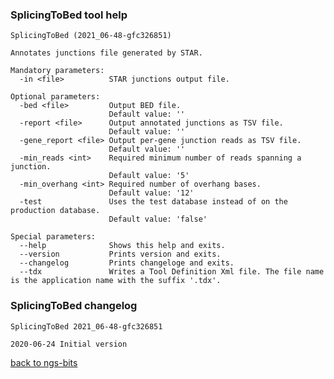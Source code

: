 ### SplicingToBed tool help
	SplicingToBed (2021_06-48-gfc326851)
	
	Annotates junctions file generated by STAR.
	
	Mandatory parameters:
	  -in <file>          STAR junctions output file.
	
	Optional parameters:
	  -bed <file>         Output BED file.
	                      Default value: ''
	  -report <file>      Output annotated junctions as TSV file.
	                      Default value: ''
	  -gene_report <file> Output per-gene junction reads as TSV file.
	                      Default value: ''
	  -min_reads <int>    Required minimum number of reads spanning a junction.
	                      Default value: '5'
	  -min_overhang <int> Required number of overhang bases.
	                      Default value: '12'
	  -test               Uses the test database instead of on the production database.
	                      Default value: 'false'
	
	Special parameters:
	  --help              Shows this help and exits.
	  --version           Prints version and exits.
	  --changelog         Prints changeloge and exits.
	  --tdx               Writes a Tool Definition Xml file. The file name is the application name with the suffix '.tdx'.
	
### SplicingToBed changelog
	SplicingToBed 2021_06-48-gfc326851
	
	2020-06-24 Initial version
[back to ngs-bits](https://github.com/imgag/ngs-bits)